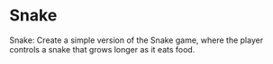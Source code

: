 # Snake
Snake: Create a simple version of the Snake game, where the player controls a snake that grows longer as it eats food.
